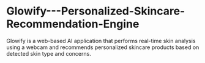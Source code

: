 # Glowify---Personalized-Skincare-Recommendation-Engine
Glowify is a web-based AI application that performs real-time skin analysis using a webcam and recommends personalized skincare products based on detected skin type and concerns.
